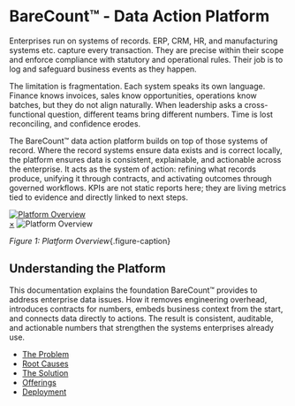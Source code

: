 # BareCount™ - Data Action Platform  

Enterprises run on systems of records.
ERP, CRM, HR, and manufacturing systems etc. capture every transaction.
They are precise within their scope and enforce compliance with statutory and operational rules.
Their job is to log and safeguard business events as they happen.

The limitation is fragmentation. Each system speaks its own language.
Finance knows invoices, sales know opportunities, operations know batches, but they do not align naturally.
When leadership asks a cross-functional question, different teams bring different numbers.
Time is lost reconciling, and confidence erodes.

The BareCount™ data action platform builds on top of those systems of record.
Where the record systems ensure data exists and is correct locally, 
the platform ensures data is consistent, explainable, and actionable across the enterprise. 
It acts as the system of action: 
refining what records produce, unifying it through contracts, and activating outcomes through governed workflows. 
KPIs are not static reports here; they are living metrics tied to evidence and directly linked to next steps.

<a href="#enlarge-image" class="image-link">
  <img src="/assets/diagrams/about-platform/platform-overview.svg" alt="Platform Overview">
</a>

<div id="enlarge-image" class="image-modal">
  <a href="#" class="close-btn">&times;</a>
  <img src="/assets/diagrams/about-platform/platform-overview.svg" alt="Platform Overview">
</div>

_Figure 1: Platform Overview_{.figure-caption}

## Understanding the Platform   

This documentation explains the foundation BareCount™ provides to address enterprise data issues. 
How it removes engineering overhead, introduces contracts for numbers, embeds business context from the start, and connects data directly to actions. 
The result is consistent, auditable, and actionable numbers that strengthen the systems enterprises already use.  

- [The Problem](01-problem.md)  
- [Root Causes](02-root-causes.md)
- [The Solution](03-solution.md)
- [Offerings](04-offerings.md)
- [Deployment](05-deployment.md)
